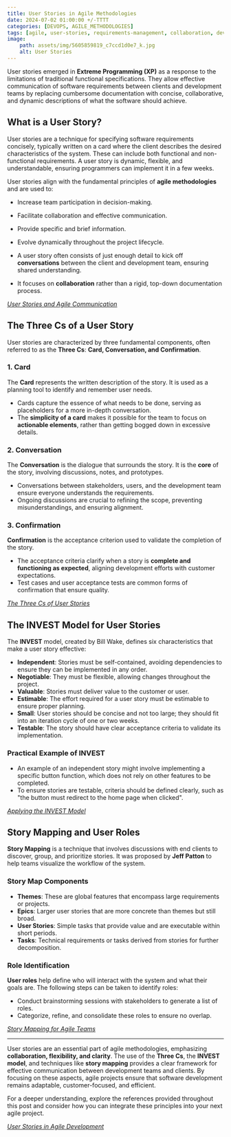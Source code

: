 ```yaml
---
title: User Stories in Agile Methodologies 
date: 2024-07-02 01:00:00 +/-TTTT
categories: [DEVOPS, AGILE_METHODOLOGIES]
tags: [agile, user-stories, requirements-management, collaboration, devops]
image:
    path: assets/img/5605859819_c7ccd1d0e7_k.jpg
    alt: User Stories
---
```


User stories emerged in **Extreme Programming (XP)** as a response to the limitations of traditional functional specifications. They allow effective communication of software requirements between clients and development teams by replacing cumbersome documentation with concise, collaborative, and dynamic descriptions of what the software should achieve.

## What is a User Story?

User stories are a technique for specifying software requirements concisely, typically written on a card where the client describes the desired characteristics of the system. These can include both functional and non-functional requirements. A user story is dynamic, flexible, and understandable, ensuring programmers can implement it in a few weeks.

User stories align with the fundamental principles of **agile methodologies** and are used to:

- Increase team participation in decision-making.
- Facilitate collaboration and effective communication.
- Provide specific and brief information.
- Evolve dynamically throughout the project lifecycle.

- A user story often consists of just enough detail to kick off **conversations** between the client and development team, ensuring shared understanding.
- It focuses on **collaboration** rather than a rigid, top-down documentation process.

*[User Stories and Agile Communication](https://www.agilealliance.org/glossary/user-stories/)*

## The Three Cs of a User Story

User stories are characterized by three fundamental components, often referred to as the **Three Cs**: **Card, Conversation, and Confirmation**.

### 1. Card
The **Card** represents the written description of the story. It is used as a planning tool to identify and remember user needs.

- Cards capture the essence of what needs to be done, serving as placeholders for a more in-depth conversation.
- The **simplicity of a card** makes it possible for the team to focus on **actionable elements**, rather than getting bogged down in excessive details.

### 2. Conversation
The **Conversation** is the dialogue that surrounds the story. It is the **core** of the story, involving discussions, notes, and prototypes.

- Conversations between stakeholders, users, and the development team ensure everyone understands the requirements.
- Ongoing discussions are crucial to refining the scope, preventing misunderstandings, and ensuring alignment.

### 3. Confirmation
**Confirmation** is the acceptance criterion used to validate the completion of the story.

- The acceptance criteria clarify when a story is **complete and functioning as expected**, aligning development efforts with customer expectations.
- Test cases and user acceptance tests are common forms of confirmation that ensure quality.

*[The Three Cs of User Stories](https://www.agilealliance.org/glossary/three-cs/)*

## The INVEST Model for User Stories

The **INVEST** model, created by Bill Wake, defines six characteristics that make a user story effective:

- **Independent**: Stories must be self-contained, avoiding dependencies to ensure they can be implemented in any order.
- **Negotiable**: They must be flexible, allowing changes throughout the project.
- **Valuable**: Stories must deliver value to the customer or user.
- **Estimable**: The effort required for a user story must be estimable to ensure proper planning.
- **Small**: User stories should be concise and not too large; they should fit into an iteration cycle of one or two weeks.
- **Testable**: The story should have clear acceptance criteria to validate its implementation.

### Practical Example of INVEST

- An example of an independent story might involve implementing a specific button function, which does not rely on other features to be completed.
- To ensure stories are testable, criteria should be defined clearly, such as "the button must redirect to the home page when clicked".

*[Applying the INVEST Model](https://www.agilealliance.org/glossary/invest/)*

## Story Mapping and User Roles

**Story Mapping** is a technique that involves discussions with end clients to discover, group, and prioritize stories. It was proposed by **Jeff Patton** to help teams visualize the workflow of the system.

### Story Map Components

- **Themes**: These are global features that encompass large requirements or projects.
- **Epics**: Larger user stories that are more concrete than themes but still broad.
- **User Stories**: Simple tasks that provide value and are executable within short periods.
- **Tasks**: Technical requirements or tasks derived from stories for further decomposition.

### Role Identification

**User roles** help define who will interact with the system and what their goals are. The following steps can be taken to identify roles:

- Conduct brainstorming sessions with stakeholders to generate a list of roles.
- Categorize, refine, and consolidate these roles to ensure no overlap.

*[Story Mapping for Agile Teams](https://www.agilealliance.org/glossary/story-mapping/)*

---
User stories are an essential part of agile methodologies, emphasizing **collaboration, flexibility, and clarity**. The use of the **Three Cs**, the **INVEST model**, and techniques like **story mapping** provides a clear framework for effective communication between development teams and clients. By focusing on these aspects, agile projects ensure that software development remains adaptable, customer-focused, and efficient.

For a deeper understanding, explore the references provided throughout this post and consider how you can integrate these principles into your next agile project.

*[User Stories in Agile Development](https://www.agilealliance.org/glossary/user-story-template/)*
